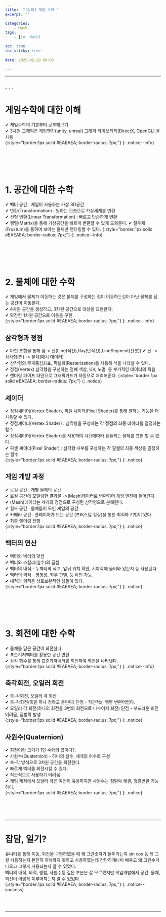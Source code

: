 ```yaml
---
title:  "[강의] 게임 수학 "
excerpt: ""

categories:
    - Math
tags:
    - [C#, Math]

toc: true
toc_sticky: true
 
date: 2025-02-20 09:00

---
```

- - -


<br>
- - - 

# 게임수학에 대한 이해
✔ 게임수학의 기본부터 공부해보기  
✔ 3차원 그래픽은 게임엔진(unity, unreal) 그래픽 라이브러리(DirectX, OpenGL) 을 사용  
{:style="border:1px solid #EAEAEA; border-radius: 7px;"}
{: .notice--info}  


<br><br><br><br>

# 1. 공간에 대한 수학
✔ 벡터 공간 : 게임이 사용하는 가상 3D공간  
✔ 변환(Transformation) : 원하는 모습으로 가상세계를 변환  
✔ 선형 변환(Linear Transformation) : 빠르고 단순하게 변환  
✔ 행렬(Matrix)을 통해 가상공간을 빠르게 변환할 수 있게 도와준다.
✔ 절두체(Frustum)를 통하여 보이는 물체만 랜더링할 수 있다.
{:style="border:1px solid #EAEAEA; border-radius: 7px;"}
{: .notice--info}  


<br><br><br><br>

# 2. 물체에 대한 수학
✔ 게임에서 물체가 이동하는 것은 물체를 구성하는 점이 이동하는것이 아닌 물체를 담는 공간이 이동한다.  
✔ 4차원 공간을 생성하고, 3차원 공간으로 대상을 표현한다.  
✔ 확장한 1차원 공간으로 이동을 구현.  
{:style="border:1px solid #EAEAEA; border-radius: 7px;"}
{: .notice--info}  

## 삼각형과 정점
✔ 아핀 조합을 통해 점-> 선(Line(직선),Ray(반직선),LineSegment(선분))
✔ 선 -> 삼각형(면) -> 물체(매시 데이터)  
✔ 삼각형의 무게중심좌표, 픽셀화(Resterization)를 사용해 색을 나타낼 수 있다.  
✔ 정점(Vertex) 삼각형을 구선하는 점에 색상, UV, 노멀, 등 부가적인 데이터의 묶음  
✔ 랜더링 파이프 라인으로 그래픽카드가 자동으로 처리해준다.
{:style="border:1px solid #EAEAEA; border-radius: 7px;"}
{: .notice}  

## 셰이더
✔ 정점셰이더(Vertex Shader), 픽셀 셰이더(Pixel Shader)를 통해 원하는 기능을 더 사용할 수 있다.  
✔ 정점셰이더(Vertex Shader) : 삼각형을 구성하는 각 정점의 최종 데이터를 결정하는 함수  
✔ 정점셰이더(Vertex Shader)를 사용하여 시간에따라 흔들리는 물체를 표현 할 수 있다.  
✔ 픽셀 셰이더(Pixel Shader) : 삼각형 내부를 구성하는 각 필셀의 최종 색상을 결정하는 함수  
{:style="border:1px solid #EAEAEA; border-radius: 7px;"}
{: .notice}  

## 게임 개발 과정
✔ 로컬 공간 : 개별 물체의 공간  
✔ 로컬 공간에 모델링한 결과물 ->(Mesh)데이터로 변환되어 게임 엔진에 들어간다.  
✔ (Mesh)데이터는 세개의 정점으로 구성된 삼각형으로 분해된다.  
✔ 월드 공간 : 물체들이 모인 게임의 공간  
✔ 카메라 공간 : 플레이어가 보는 공간 (프러스텀 컬링)을 통한 최적화 기법이 있다.  
✔ 최종 렌더링 진행  
{:style="border:1px solid #EAEAEA; border-radius: 7px;"}
{: .notice}  

## 백터의 연산
✔ 벡터와 벡터의 덧셈  
✔ 벡터와 스칼라(실수)의 곱셈  
✔ 벡터의 내적 - 두벡터의 직교, 앞뒤 위치 확인, 시야각에 들어와 있는지 등 사용된다.  
✔ 벡터의 외적 - 평행성, 좌우 판별, 등 확인 가능.  
✔ 내적과 외적은 상호보완적인 성질이 있다.   
{:style="border:1px solid #EAEAEA; border-radius: 7px;"}
{: .notice}  

<br><br><br><br>

# 3. 회전에 대한 수학
✔ 물체를 담은 공간이 회전한다.  
✔ 표준기저벡터를 활용한 공간 변환  
✔ 삼각 함수를 통해 표준기저벡터를 회전하여 회전을 나타낸다.  
{:style="border:1px solid #EAEAEA; border-radius: 7px;"}
{: .notice--info}  

## 축각회전, 오일러 회전
✔ 축-각회전, 오일러 각 회전  
✔ 축-각회전(축을 하나 정하고 돌린다) 단점 - 직관적x, 행렬 변환어렵다.  
✔ 오일러 각 회전(하나의 회전을 3번의 회전으로 나누어서 회전) 단점 - 부드러운 회전 어려움, 짐벌락 발생  
{:style="border:1px solid #EAEAEA; border-radius: 7px;"}
{: .notice}  

## 사원수(Quaternion)
✔ 회전이란 크기가 1인 수와의 곱이다?.  
✔ 사원수(Quaternion) - 하나의 실수, 세개의 허수로 구성  
✔ 축-각 방식으로 3차원 공간을 회전한다.  
✔ 빠르게 벡터를 회전시킬 수 있다.  
✔ 직관적으로 사용하기 어려움.  
✔ 게임 제작에서 오일러 각은 여전히 유용하지만 사원수는 짐벌락 해결, 행렬변환 가능하다.  
{:style="border:1px solid #EAEAEA; border-radius: 7px;"}
{: .notice}  


<br><br><br>
- - - 

# 잡담, 일기?
유니티를 통해 이동, 회전을 구현하였을 때 왜 그런숫자가 들어가는지 sin cos 등 왜 그걸 사용하는지 완전히 이해하지 못하고 사용하였는데 간단하게나마 배우고 왜 그런수가 나오고 그렇게 사용되는지 알 수 있었다.  
벡터의 내적, 외적, 행렬, 사원수등 깊은 부분은 잘 모르겠지만 게임개발에서 공간, 물체, 회전이 어떻게 이루어지는지 알 수 있었다.  
{:style="border:1px solid #EAEAEA; border-radius: 7px;"}
{: .notice--success}  


<br><br>
- - -